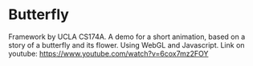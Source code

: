# Butterfly
Framework by UCLA CS174A.
A demo for a short animation, based on a story of a butterfly and its flower. Using WebGL and Javascript.
Link on youtube: https://www.youtube.com/watch?v=6cox7mz2FOY
